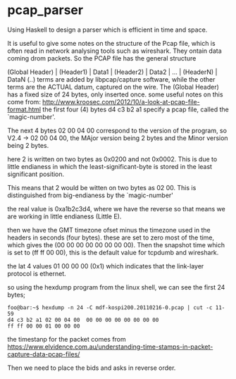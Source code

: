 # pcap_parser
Using Haskell to design a parser which is efficient in time and space.

It is useful to give some notes on the structure of the Pcap file, which is often read in network analysing tools  such as wireshark. They ontain data coming drom packets.
So the PCAP file has the general structure

(Global Header) | (Header1) | Data1 | (Header2) | Data2 | ... | (HeaderN) | DataN
(..) terms are added by libpcap/capture software,
while the other terms are the ACTUAL datum, captured on the wire.
The (Global Header) has a fixed size of 24 bytes, only inserted once.
some useful notes on this come from:
http://www.kroosec.com/2012/10/a-look-at-pcap-file-format.html
the first four (4) bytes d4 c3 b2 a1 specify a pcap file, called the `magic-number'.

The next 4 bytes 02 00 04 00 correspond to the version of the program, so V2.4 -> 02 00 04 00, the MAjor version being 2 bytes and the Minor version being 2 bytes.

here 2 is written on two bytes as 0x0200 and not 0x0002. This is due to little endianess in which the least-significant-byte is stored in the least significant position.

This means that 2 would be witten on two bytes as 02 00. This is distinguished from big-endianess by the `magic-number' 

the real value is 0xa1b2c3d4, where we have the reverse so that means we are working in little endianess (Little E).

then we have the GMT timezone ofset minus the timezone used in the headers in seconds (four bytes).
these are set to zero most of the time, which gives the (00 00 00 00 00 00 00 00).
Then the snapshot time which is set to (ff ff 00 00), this is the default value for tcpdumb and wireshark.

the lat 4 values 01 00 00 00 (0x1) which indicates that the link-layer protocol is ethernet.


so using the hexdump program from the linux shell, we can see the first 24 bytes;
```console
foo@bar:~$ hexdump -n 24 -C mdf-kospi200.20110216-0.pcap | cut -c 11-59
d4 c3 b2 a1 02 00 04 00  00 00 00 00 00 00 00 00 
ff ff 00 00 01 00 00 00       
```
the timestanp for the packet comes from
https://www.elvidence.com.au/understanding-time-stamps-in-packet-capture-data-pcap-files/


Then we need to place the bids and asks in reverse order.

